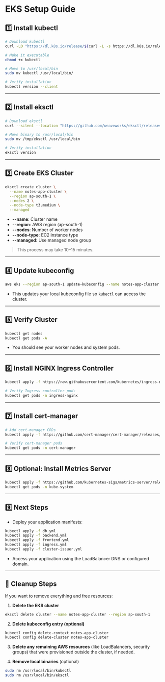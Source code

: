# EKS Setup Guide

## 1️⃣ Install kubectl

```bash
# Download kubectl
curl -LO "https://dl.k8s.io/release/$(curl -L -s https://dl.k8s.io/release/stable.txt)/bin/linux/amd64/kubectl"

# Make it executable
chmod +x kubectl

# Move to /usr/local/bin
sudo mv kubectl /usr/local/bin/

# Verify installation
kubectl version --client
```

---

## 2️⃣ Install eksctl

```bash
# Download eksctl
curl --silent --location "https://github.com/weaveworks/eksctl/releases/latest/download/eksctl_$(uname -s)_amd64.tar.gz" | tar xz -C /tmp

# Move binary to /usr/local/bin
sudo mv /tmp/eksctl /usr/local/bin

# Verify installation
eksctl version
```

---

## 3️⃣ Create EKS Cluster

```bash
eksctl create cluster \
  --name notes-app-cluster \
  --region ap-south-1 \
  --nodes 2 \
  --node-type t3.medium \
  --managed
```

* **--name**: Cluster name
* **--region**: AWS region (ap-south-1)
* **--nodes**: Number of worker nodes
* **--node-type**: EC2 instance type
* **--managed**: Use managed node group

> This process may take 10–15 minutes.

---

## 4️⃣ Update kubeconfig

```bash
aws eks --region ap-south-1 update-kubeconfig --name notes-app-cluster
```

* This updates your local kubeconfig file so `kubectl` can access the cluster.

---

## 5️⃣ Verify Cluster

```bash
kubectl get nodes
kubectl get pods -A
```

* You should see your worker nodes and system pods.

---

## 6️⃣ Install NGINX Ingress Controller

```bash
kubectl apply -f https://raw.githubusercontent.com/kubernetes/ingress-nginx/controller-v1.8.1/deploy/static/provider/cloud/deploy.yaml

# Verify Ingress controller pods
kubectl get pods -n ingress-nginx
```

---

## 7️⃣ Install cert-manager

```bash
# Add cert-manager CRDs
kubectl apply -f https://github.com/cert-manager/cert-manager/releases/download/v1.14.3/cert-manager.yaml

# Verify cert-manager pods
kubectl get pods -n cert-manager
```

---

## 8️⃣ Optional: Install Metrics Server

```bash
kubectl apply -f https://github.com/kubernetes-sigs/metrics-server/releases/latest/download/components.yaml
kubectl get pods -n kube-system
```

---

## 9️⃣ Next Steps

* Deploy your application manifests:

```bash
kubectl apply -f db.yml
kubectl apply -f backend.yml
kubectl apply -f frontend.yml
kubectl apply -f ingress.yml
kubectl apply -f cluster-issuer.yml
```

* Access your application using the LoadBalancer DNS or configured domain.

---

## 🔴 Cleanup Steps

If you want to remove everything and free resources:

1. **Delete the EKS cluster**

```bash
eksctl delete cluster --name notes-app-cluster --region ap-south-1
```

2. **Delete kubeconfig entry (optional)**

```bash
kubectl config delete-context notes-app-cluster
kubectl config delete-cluster notes-app-cluster
```

3. **Delete any remaining AWS resources** (like LoadBalancers, security groups) that were provisioned outside the cluster, if needed.

4. **Remove local binaries** (optional)

```bash
sudo rm /usr/local/bin/kubectl
sudo rm /usr/local/bin/eksctl
```
